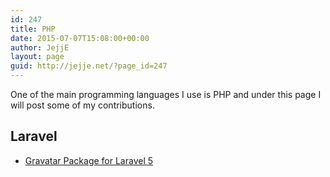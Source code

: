 ```yaml
---
id: 247
title: PHP
date: 2015-07-07T15:08:00+00:00
author: JejjE
layout: page
guid: http://jejje.net/?page_id=247
---
```

One of the main programming languages I use is PHP and under this page I will post some of my contributions.

## Laravel

  * [Gravatar Package for Laravel 5](http://jejje.net/php/laravel-5-gravatar-package/)

&nbsp;

<div style="font-size:0px;height:0px;line-height:0px;margin:0;padding:0;clear:both">
</div>